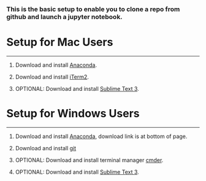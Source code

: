 ### This is the basic setup to enable you to clone a repo from github and launch a jupyter notebook.

# Setup for Mac Users
---
1. Download and install [Anaconda](https://repo.anaconda.com/archive/Anaconda3-2020.07-MacOSX-x86_64.pkg).

2. Download and install [iTerm2](https://iterm2.com/downloads.html).

3. OPTIONAL: Download and install [Sublime Text 3](https://www.sublimetext.com/3).


# Setup for Windows Users
---

1. Download and install [Anaconda](https://www.anaconda.com/products/individual), download link is at bottom of page.

2. Download and install [git](https://git-scm.com/download/win)

3. OPTIONAL: Download and install terminal manager [cmder](https://cmder.net//).

4. OPTIONAL: Download and install [Sublime Text 3](https://www.sublimetext.com/3).


